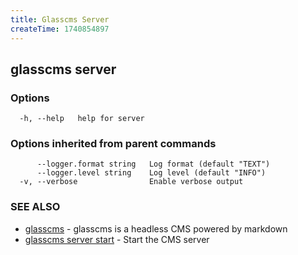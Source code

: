 ```yaml
---
title: Glasscms Server
createTime: 1740854897
---
```

## glasscms server



### Options

```
  -h, --help   help for server
```

### Options inherited from parent commands

```
      --logger.format string   Log format (default "TEXT")
      --logger.level string    Log level (default "INFO")
  -v, --verbose                Enable verbose output
```

### SEE ALSO

* [glasscms](glasscms.md)	 - glasscms is a headless CMS powered by markdown
* [glasscms server start](glasscms_server_start.md)	 - Start the CMS server

